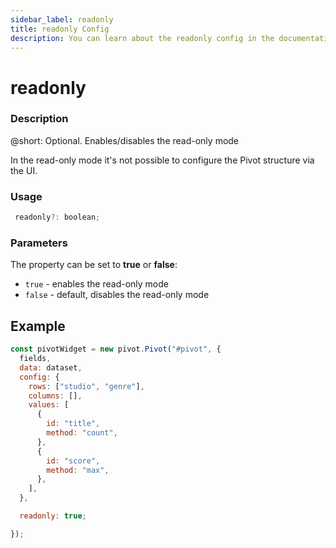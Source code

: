 ```yaml
---
sidebar_label: readonly
title: readonly Config
description: You can learn about the readonly config in the documentation of the DHTMLX JavaScript Pivot library. Browse developer guides and API reference, try out code examples and live demos, and download a free 30-day evaluation version of DHTMLX Pivot.
---
```


# readonly

### Description

@short: Optional. Enables/disables the read-only mode 

In the read-only mode it's not possible to configure the Pivot structure via the UI.

### Usage

~~~jsx  
 readonly?: boolean;
~~~

### Parameters

The property can be set to **true** or **false**:

- `true` - enables the read-only mode
- `false` - default, disables the read-only mode

## Example

~~~jsx {19}
const pivotWidget = new pivot.Pivot("#pivot", {
  fields,
  data: dataset,
  config: {
    rows: ["studio", "genre"],
    columns: [],
    values: [
      {
        id: "title",
        method: "count",
      },
      {
        id: "score",
        method: "max",
      },
    ],
  },

  readonly: true;

});
~~~